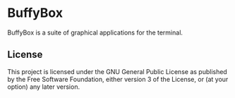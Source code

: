# BuffyBox

BuffyBox is a suite of graphical applications for the terminal.

## License

This project is licensed under the GNU General Public License as published by the Free Software Foundation, either version 3 of the License, or (at your option) any later version.
